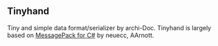 ﻿## Tinyhand
Tiny and simple data format/serializer by archi-Doc. Tinyhand is largely based on [MessagePack for C#](https://github.com/neuecc/MessagePack-CSharp) by neuecc, AArnott.


